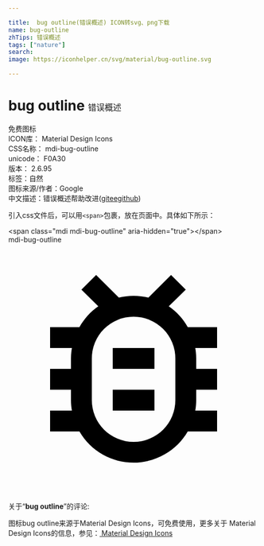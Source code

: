 ```yaml
---

title:  bug outline(错误概述) ICON转svg、png下载
name: bug-outline
zhTips: 错误概述
tags: ["nature"]
search: 
image: https://iconhelper.cn/svg/material/bug-outline.svg

---
```


# bug outline  <small style="font-size: 60%;font-weight: 100">错误概述</small>


<div class="detail-page">
<p>
<span><span class="badge-success badge">免费图标</span> </span>
<br/>
<span>
ICON库：
<span class="badge-secondary badge">Material Design Icons</span> 
</span>
<br/>
<span>
CSS名称：
<span class="badge-secondary badge">mdi-bug-outline</span> 
</span>
<br/>
<span>
unicode：
<span class="badge-secondary badge">F0A30</span> 
<copy-btn content='F0A30' btn-title=""></copy-btn>
<copy-btn :content='String.fromCodePoint(parseInt("F0A30", 16))' btn-title="复制U"></copy-btn>
</span>
<br/>
<span>
版本：
<span class="badge-secondary badge">2.6.95</span> 
</span><br/><span>标签：<span class="badge-light badge"><router-link to="/tags/nature.html">自然</router-link></span></span>
<br/>
<span>图标来源/作者：<span class="badge-light badge">Google</span></span> 
<br/>
<span class="zh-detail">中文描述：<span class="badge-primary badge">错误概述</span><span class="help-link"><span>帮助改进</span>(<a href="https://gitee.com/liuwave/icon-helper/edit/master/json/material/bug-outline.json" target="_blank" rel="noopener noreferrer">gitee</a><a href="https://github.com/liuwave/icon-helper/edit/master/json/material/bug-outline.json" target="_blank" rel="noopener noreferrer">github</a></span>)</span><br/>
</p>
</div>
<div class="alert alert-dark">
  <i class="mdi mdi-bug-outline mdi-48px"></i>
  <i class="mdi mdi-bug-outline mdi-36px"></i>
  <i class="mdi mdi-bug-outline mdi-24px"></i>
  <i class="mdi mdi-bug-outline mdi-18px"></i>
</div>
<div>
  <p>引入css文件后，可以用<code>&lt;span&gt;</code>包裹，放在页面中。具体如下所示：    
  </p>
  <div class="alert alert-primary" style="font-size: 14px">
    &lt;span class="mdi mdi-bug-outline" aria-hidden="true"&gt;&lt;/span&gt;
    <copy-btn content='<span class="mdi mdi-bug-outline" aria-hidden="true"></span>'></copy-btn>
  </div>
  <div class="alert alert-secondary">
    <i class="mdi mdi-bug-outline"
    style="font-size: 24px"
    aria-hidden="true"></i> mdi-bug-outline
    <copy-btn content="mdi-bug-outline" btn-title="复制图标名称"></copy-btn>
  </div>
</div>
<div id="svg" class="svg-wrap">
<svg xmlns="http://www.w3.org/2000/svg" viewBox="0 0 24 24"><path d="M20,8H17.19C16.74,7.2 16.12,6.5 15.37,6L17,4.41L15.59,3L13.42,5.17C12.96,5.06 12.5,5 12,5C11.5,5 11.05,5.06 10.59,5.17L8.41,3L7,4.41L8.62,6C7.87,6.5 7.26,7.21 6.81,8H4V10H6.09C6.03,10.33 6,10.66 6,11V12H4V14H6V15C6,15.34 6.03,15.67 6.09,16H4V18H6.81C8.47,20.87 12.14,21.84 15,20.18C15.91,19.66 16.67,18.9 17.19,18H20V16H17.91C17.97,15.67 18,15.34 18,15V14H20V12H18V11C18,10.66 17.97,10.33 17.91,10H20V8M16,15A4,4 0 0,1 12,19A4,4 0 0,1 8,15V11A4,4 0 0,1 12,7A4,4 0 0,1 16,11V15M14,10V12H10V10H14M10,14H14V16H10V14Z" /></svg>
</div>
<detail full-name='mdi-bug-outline'></detail>
<div class="icon-detail__container">
<p>关于“<b>bug outline</b>”的评论:</p>
</div>
<Vssue title="关于“bug outline”的评论" />    
<div><p>图标bug outline来源于Material Design Icons，可免费使用，更多关于 Material Design Icons的信息，参见：<a target="_blank" href="https://iconhelper.cn/material.html"> Material Design Icons</a>
</p></div>
